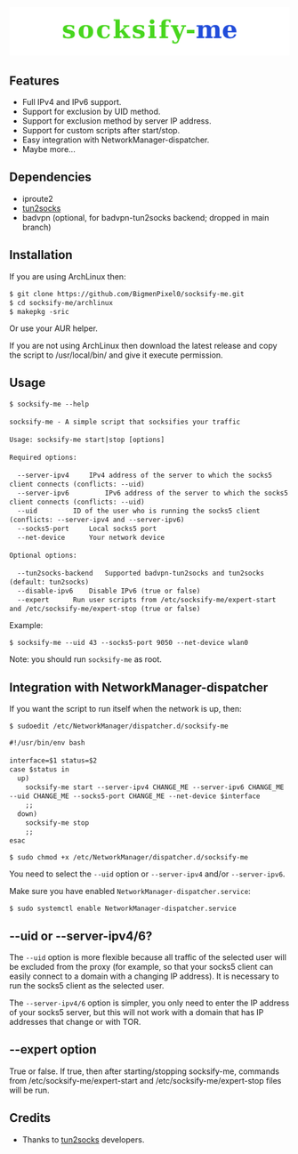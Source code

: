 ![socksify-me](extra/logo.png)

## Features
* Full IPv4 and IPv6 support.
* Support for exclusion by UID method.
* Support for exclusion method by server IP address.
* Support for custom scripts after start/stop.
* Easy integration with NetworkManager-dispatcher.
* Maybe more...

## Dependencies
* iproute2
* [tun2socks](https://github.com/xjasonlyu/tun2socks)
* badvpn (optional, for badvpn-tun2socks backend; dropped in main branch)

## Installation
If you are using ArchLinux then:

``` 
$ git clone https://github.com/BigmenPixel0/socksify-me.git
$ cd socksify-me/archlinux
$ makepkg -sric
``` 
Or use your AUR helper.

If you are not using ArchLinux then download the latest release and copy the script to /usr/local/bin/ and give it execute permission.

## Usage
```
$ socksify-me --help

socksify-me - A simple script that socksifies your traffic

Usage: socksify-me start|stop [options]

Required options:

  --server-ipv4		IPv4 address of the server to which the socks5 client connects (conflicts: --uid)
  --server-ipv6         IPv6 address of the server to which the socks5 client connects (conflicts: --uid)
  --uid			ID of the user who is running the socks5 client (conflicts: --server-ipv4 and --server-ipv6)
  --socks5-port		Local socks5 port
  --net-device		Your network device

Optional options:

  --tun2socks-backend	Supported badvpn-tun2socks and tun2socks (default: tun2socks)
  --disable-ipv6	Disable IPv6 (true or false)
  --expert		Run user scripts from /etc/socksify-me/expert-start and /etc/socksify-me/expert-stop (true or false)
```
Example:
```
$ socksify-me --uid 43 --socks5-port 9050 --net-device wlan0
```
Note: you should run `socksify-me` as root.

## Integration with NetworkManager-dispatcher
If you want the script to run itself when the network is up, then:
```
$ sudoedit /etc/NetworkManager/dispatcher.d/socksify-me
```
```
#!/usr/bin/env bash

interface=$1 status=$2
case $status in
  up)
    socksify-me start --server-ipv4 CHANGE_ME --server-ipv6 CHANGE_ME --uid CHANGE_ME --socks5-port CHANGE_ME --net-device $interface
    ;;
  down)
    socksify-me stop
    ;;
esac
```
```
$ sudo chmod +x /etc/NetworkManager/dispatcher.d/socksify-me
```
You need to select the `--uid` option or `--server-ipv4` and/or `--server-ipv6`.

Make sure you have enabled `NetworkManager-dispatcher.service`:
```
$ sudo systemctl enable NetworkManager-dispatcher.service
```
## --uid or --server-ipv4/6?
The `--uid` option is more flexible because all traffic of the selected user will be excluded from the proxy (for example, so that your socks5 client can easily connect to a domain with a changing IP address). It is necessary to run the socks5 client as the selected user.

The `--server-ipv4/6` option is simpler, you only need to enter the IP address of your socks5 server, but this will not work with a domain that has IP addresses that change or with TOR.

## --expert option
True or false. If true, then after starting/stopping socksify-me, commands from /etc/socksify-me/expert-start and /etc/socksify-me/expert-stop files will be run.

## Credits
* Thanks to [tun2socks](https://github.com/xjasonlyu/tun2socks) developers.
